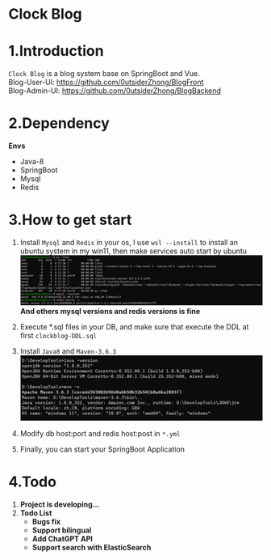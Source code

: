 # Clock Blog
<h1>1.Introduction</h1>

`Clock Blog` is a blog system base on SpringBoot and Vue. <br>
Blog-User-UI:  https://github.com/0utsiderZhong/BlogFront<br>
Blog-Admin-UI: https://github.com/0utsiderZhong/BlogBackend<br>

<h1>2.Dependency</h1>

**Envs**
 - Java-8
 - SpringBoot
 - Mysql
 - Redis

<h1>3.How to get start</h1>

1. Install `Mysql` and `Redis` in your os, I use `wsl --install` to install an ubuntu system in my win11, then make services auto start by ubuntu 
![img.png](Img/img.png)
   **And others mysql versions and redis versions is fine**
2. Execute *.sql files in your DB, and make sure that execute the DDL at first `clockblog-DDL.sql`

3. Install `Java8` and `Maven-3.6.3`
![img_1.png](Img/img_1.png)
4. Modify db host:port and redis host:post in `*.yml`
5. Finally, you can start your SpringBoot Application


<h1>4.Todo</h1>

1. **Project is developing...**
2. **Todo List**
    - **Bugs fix**
    - **Support bilingual**
    - **Add ChatGPT API**
    - **Support search with ElasticSearch**






